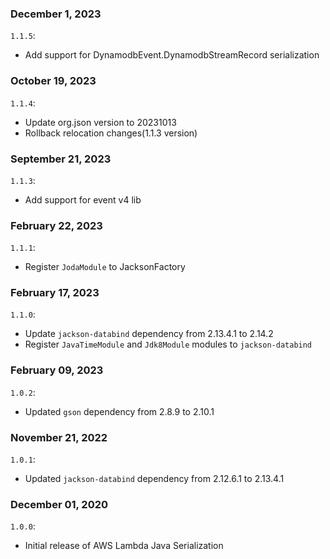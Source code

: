 ### December 1, 2023
`1.1.5`:
- Add support for DynamodbEvent.DynamodbStreamRecord serialization

### October 19, 2023
`1.1.4`:
- Update org.json version to 20231013
- Rollback relocation changes(1.1.3 version)

### September 21, 2023
`1.1.3`:
- Add support for event v4 lib

### February 22, 2023
`1.1.1`:
- Register `JodaModule` to JacksonFactory

### February 17, 2023
`1.1.0`:
- Update `jackson-databind` dependency from 2.13.4.1 to 2.14.2
- Register `JavaTimeModule` and `Jdk8Module` modules to `jackson-databind`

### February 09, 2023
`1.0.2`:
- Updated `gson` dependency from 2.8.9 to 2.10.1

### November 21, 2022
`1.0.1`:
- Updated `jackson-databind` dependency from 2.12.6.1 to 2.13.4.1

### December 01, 2020
`1.0.0`:
- Initial release of AWS Lambda Java Serialization